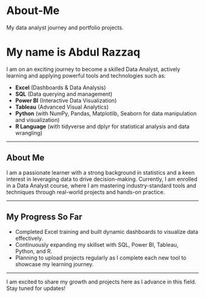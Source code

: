 # About-Me
My data analyst journey and portfolio projects.
# My name is Abdul Razzaq

I am on an exciting journey to become a skilled Data Analyst, actively learning and applying powerful tools and technologies such as:

- **Excel** (Dashboards & Data Analysis)
- **SQL** (Data querying and management)
- **Power BI** (Interactive Data Visualization)
- **Tableau** (Advanced Visual Analytics)
- **Python** (with NumPy, Pandas, Matplotlib, Seaborn for data manipulation and visualization)
- **R Language** (with tidyverse and dplyr for statistical analysis and data wrangling)

---

## About Me

I am a passionate learner with a strong background in statistics and a keen interest in leveraging data to drive decision-making. Currently, I am enrolled in a Data Analyst course, where I am mastering industry-standard tools and techniques through real-world projects and hands-on practice.

---

## My Progress So Far

- Completed Excel training and built dynamic dashboards to visualize data effectively.
- Continuously expanding my skillset with SQL, Power BI, Tableau, Python, and R.
- Planning to upload projects regularly as I complete each new tool to showcase my learning journey.

---

I am excited to share my growth and projects here as I advance in this field. Stay tuned for updates!

